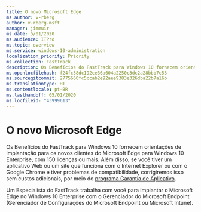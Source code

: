 ```yaml
---
title: O novo Microsoft Edge
ms.author: v-rberg
author: v-rberg-msft
manager: jimmuir
ms.date: 5/01/2020
ms.audience: ITPro
ms.topic: overview
ms.service: windows-10-administration
localization_priority: Priority
ms.collection: FastTrack
description: Os Benefícios do FastTrack para Windows 10 fornecem orientações de implantação para os novos clientes do Microsoft Edge para Windows 10 Enterprise, com 150 licenças ou mais.
ms.openlocfilehash: f24fc38dc192ce36a604a2250c3dc2a28bbb7c53
ms.sourcegitcommit: 2775660fc5ccab2e92aee9383e326dba22b7a16b
ms.translationtype: HT
ms.contentlocale: pt-BR
ms.lasthandoff: 05/01/2020
ms.locfileid: "43999613"
---
```

# <a name="the-new-microsoft-edge"></a>O novo Microsoft Edge

Os Benefícios do FastTrack para Windows 10 fornecem orientações de implantação para os novos clientes do Microsoft Edge para Windows 10 Enterprise, com 150 licenças ou mais. Além disso, se você tiver um aplicativo Web ou um site que funciona com o Internet Explorer ou com o Google Chrome e tiver problemas de compatibilidade, corrigiremos isso sem custos adicionais, por meio do [programa Garantia de Aplicativo](Win-10-app-assure.md).

Um Especialista do FastTrack trabalha com você para implantar o Microsoft Edge no Windows 10 Enterprise com o Gerenciador do Microsoft Endpoint (Gerenciador de Configurações do Microsoft Endpoint ou Microsoft Intune).


